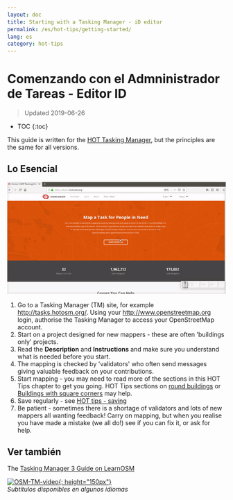 ```yaml
---
layout: doc
title: Starting with a Tasking Manager - iD editor
permalink: /es/hot-tips/getting-started/
lang: es
category: hot-tips
---
```


Comenzando con el Admninistrador de Tareas - Editor ID
============

> Updated 2019-06-26  

- TOC
{:toc}

This guide is written for the [HOT Tasking Manager](http://tasks.hotosm.org/), but the principles are the same for all versions.  

Lo Esencial
--------------

![TM Start][]


1. Go to a Tasking Manager (TM) site, for example <http://tasks.hotosm.org/>. Using your <http://www.openstreetmap.org> login, authorise the Tasking Manager to access your OpenStreetMap account.  
2.  Start on a project designed for new mappers - these are often 'buildings only' projects.  
3.  Read the **Description** and **Instructions** and make sure you understand what is needed before you start. 
4.  The mapping is checked by 'validators' who often send messages giving valuable feedback on your contributions.  
5.  Start mapping - you may need to read more of the sections in this HOT Tips chapter to get you going. HOT Tips sections on [round buildings](/en/hot-tips/tracing-round-buildings/) or [Buildings with square corners](/en/hot-tips/tracing-rectangular-buildings/) may help.  
6.  Save regularly - see [HOT tips - saving](/en/hot-tips/saving/)  
7.  Be patient - sometimes there is a shortage of validators and lots of new mappers all wanting feedback! Carry on mapping, but when you realise you have made a mistake (we all do!) see if you can fix it, or ask for help.  



Ver también  
---------

The [Tasking Manager 3 Guide on LearnOSM](/en/coordination/tasking-manager3/)  

[![OSM-TM-video]{: height="150px"}](https://www.youtube.com/watch?v=_feTGQXLf_M&list=PLb9506_-6FMHZ3nwn9heri3xjQKrSq1hN&index=9 "Equipo Humanitario OpenStreetMap - Videos tutoriales del administrador de tareas")  
*Subtítulos disponibles en algunos idiomas*  


[TM Start]:/images/hot-tips/tm_start.gif "Administrador de tareas seleccionando un cuadrado y cargándolo en el editor iD"
[keymon]:/images/hot-tips/keymon.png
[OSM-TM-video]: /images/hot-tips/OSM-TM-video.png "Humanitarian OpenStreetMap Team - Tasking Manager Tutorial Videos"